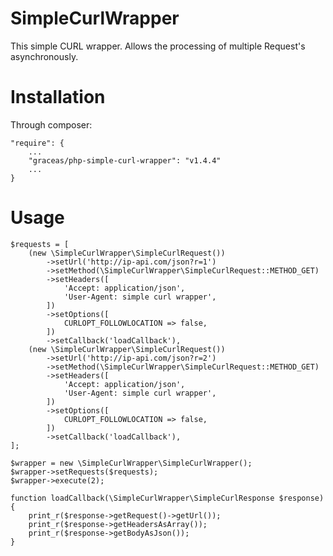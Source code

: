 SimpleCurlWrapper
====================

This simple CURL wrapper. Allows the processing of multiple Request's asynchronously.

Installation
============

Through composer:

    "require": {
        ...
        "graceas/php-simple-curl-wrapper": "v1.4.4"
        ...
    }

Usage
=====

    $requests = [
        (new \SimpleCurlWrapper\SimpleCurlRequest())
            ->setUrl('http://ip-api.com/json?r=1')
            ->setMethod(\SimpleCurlWrapper\SimpleCurlRequest::METHOD_GET)
            ->setHeaders([
                'Accept: application/json',
                'User-Agent: simple curl wrapper',
            ])
            ->setOptions([
                CURLOPT_FOLLOWLOCATION => false,
            ])
            ->setCallback('loadCallback'),
        (new \SimpleCurlWrapper\SimpleCurlRequest())
            ->setUrl('http://ip-api.com/json?r=2')
            ->setMethod(\SimpleCurlWrapper\SimpleCurlRequest::METHOD_GET)
            ->setHeaders([
                'Accept: application/json',
                'User-Agent: simple curl wrapper',
            ])
            ->setOptions([
                CURLOPT_FOLLOWLOCATION => false,
            ])
            ->setCallback('loadCallback'),
    ];
    
    $wrapper = new \SimpleCurlWrapper\SimpleCurlWrapper();
    $wrapper->setRequests($requests);
    $wrapper->execute(2);
    
    function loadCallback(\SimpleCurlWrapper\SimpleCurlResponse $response) {
        print_r($response->getRequest()->getUrl());
        print_r($response->getHeadersAsArray());
        print_r($response->getBodyAsJson());
    }
